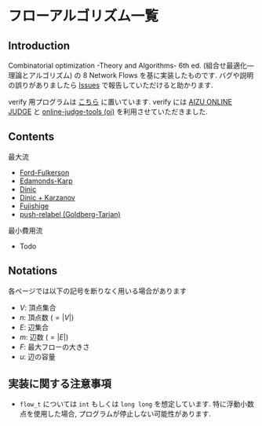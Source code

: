 # フローアルゴリズム一覧

## Introduction

Combinatorial optimization -Theory and Algorithms- 6th ed. (組合せ最適化―理論とアルゴリズム) の 8 Network Flows を基に実装したものです.
バグや説明の誤りがありましたら [Issues](https://github.com/zaki-joho/zaki-pages/issues) で報告していただけると助かります.

verify 用プログラムは [こちら](https://github.com/zaki-joho/zaki-pages/tree/master/test) に置いています. verify には [AIZU ONLINE JUDGE](http://judge.u-aizu.ac.jp/onlinejudge/index.jsp) と
[online-judge-tools (oj)](https://github.com/online-judge-tools/oj/blob/master/docs/getting-started.ja.md) を利用させていただきました.

## Contents

最大流

- [Ford-Fulkerson](ford_fulkerson.md)
- [Edamonds-Karp](edmonds_karp.md)
- [Dinic](dinic.md)
- [Dinic + Karzanov](dinic_with_karzanov.md)
- [Fujishige](fujishige_maxflow.md)
- [push-relabel (Goldberg-Tarjan)](push_relabel.md)

最小費用流

- Todo

## Notations

各ページでは以下の記号を断りなく用いる場合があります

- $V$: 頂点集合
- $n$: 頂点数 ($=|V|$)
- $E$: 辺集合
- $m$: 辺数 ($=|E|$)
- $F$: 最大フローの大きさ
- $u$: 辺の容量

## 実装に関する注意事項

- `flow_t` については `int` もしくは `long long` を想定しています. 特に浮動小数点を使用した場合, プログラムが停止しない可能性があります.
